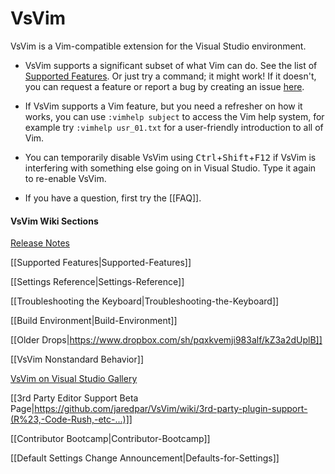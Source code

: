# VsVim

VsVim is a Vim-compatible extension for the Visual Studio environment.

- VsVim supports a significant subset of what Vim can do. See the list of [Supported Features](https://github.com/VsVim/VsVim/blob/master/Documentation/Supported%20Features.md). Or just try a command; it might work! If it doesn't, you can request a feature or report a bug by creating an issue [here](https://github.com/VsVim/VsVim/issues).

- If VsVim supports a Vim feature, but you need a refresher on how it works, you can use `:vimhelp subject` to access the Vim help system, for example try `:vimhelp usr_01.txt` for a user-friendly introduction to all of Vim.

- You can temporarily disable VsVim using <kbd>Ctrl</kbd>+<kbd>Shift</kbd>+<kbd>F12</kbd> if VsVim is interfering with something else going on in Visual Studio. Type it again to re-enable VsVim.

- If you have a question, first try the [[FAQ]].

#### VsVim Wiki Sections

[Release Notes](https://github.com/VsVim/VsVim/blob/master/Documentation/release-notes.md)

[[Supported Features|Supported-Features]]

[[Settings Reference|Settings-Reference]]

[[Troubleshooting the Keyboard|Troubleshooting-the-Keyboard]]

[[Build Environment|Build-Environment]]

[[Older Drops|https://www.dropbox.com/sh/pqxkvemji983alf/kZ3a2dUplB]]

[[VsVim Nonstandard Behavior]]

<a href="http://visualstudiogallery.msdn.microsoft.com/en-us/59ca71b3-a4a3-46ca-8fe1-0e90e3f79329">VsVim on Visual Studio Gallery</a>

[[3rd Party Editor Support Beta Page|https://github.com/jaredpar/VsVim/wiki/3rd-party-plugin-support-(R%23,-Code-Rush,-etc-...)]]

[[Contributor Bootcamp|Contributor-Bootcamp]]

[[Default Settings Change Announcement|Defaults-for-Settings]]

